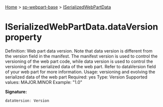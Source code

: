 <!-- docId=sp-webpart-base.iserializedwebpartdata.dataversion -->

[Home](./index.md) &gt; [sp-webpart-base](./sp-webpart-base.md) &gt; [ISerializedWebPartData](./sp-webpart-base.iserializedwebpartdata.md)

# ISerializedWebPartData.dataVersion property

Definition: Web part data version. Note that data version is different from the version field in the manifest. The manifest version is used to control the versioning of the web part code, while data version is used to control the versioning of the serialized data of the web part. Refer to dataVersion field of your web part for more information. Usage: versioning and evolving the serialized data of the web part Required: yes Type: Version Supported values: MAJOR.MINOR Example: "1.0"

**Signature:**
```javascript
dataVersion: Version
```
